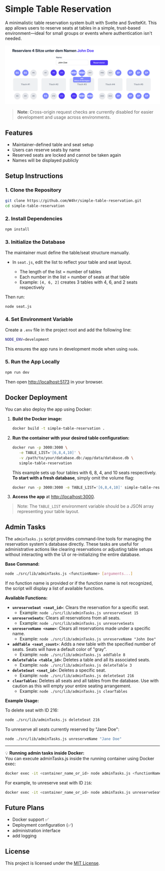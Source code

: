 # Simple Table Reservation

A minimalistic table reservation system built with Svelte and SvelteKit. This app allows users to reserve seats at tables in a simple, trust-based environment—ideal for small groups or events where authentication isn't needed.

![Site](./static/screenshots/site.png)

> **Note**: Cross-origin request checks are currently disabled for easier development and usage across environments.

## Features

* Maintainer-defined table and seat setup
* Users can reserve seats by name
* Reserved seats are locked and cannot be taken again
* Names will be displayed publicly

## Setup Instructions

### 1. Clone the Repository

```bash
git clone https://github.com/W4hr/simple-table-reservation.git
cd simple-table-reservation
```

### 2. Install Dependencies

```bash
npm install
```

### 3. Initialize the Database

The maintainer must define the table/seat structure manually.

* In `seat.js`, edit the list to reflect your table and seat layout.

  * The length of the list = number of tables
  * Each number in the list = number of seats at that table
  * Example: `[4, 6, 2]` creates 3 tables with 4, 6, and 2 seats respectively

Then run:

```bash
node seat.js
```

### 4. Set Environment Variable

Create a `.env` file in the project root and add the following line:

```bash
NODE_ENV=development
```

This ensures the app runs in development mode when using `node`.

### 5. Run the App Locally

```bash
npm run dev
```

Then open [http://localhost:5173](http://localhost:5173) in your browser.

## Docker Deployment

You can also deploy the app using Docker:

1. **Build the Docker image:**

   ```bash
   docker build -t simple-table-reservation .
   ```

2. **Run the container with your desired table configuration:**

   ```bash
   docker run -p 3000:3000 \
      -e TABLE_LIST='[6,8,4,10]' \
      -v /path/to/your/database.db:/app/data/database.db \
      simple-table-reservation
   ```

   This example sets up four tables with 6, 8, 4, and 10 seats respectively. <br>
   **To start with a fresh database**, simply omit the volume flag:

   ```bash
   docker run -p 3000:3000 -e TABLE_LIST='[6,8,4,10]' simple-table-reservation
   ```

3. **Access the app** at [http://localhost:3000](http://localhost:3000).

> Note: The `TABLE_LIST` environment variable should be a JSON array representing your table layout.

## Admin Tasks

The `adminTasks.js` script provides command-line tools for managing the reservation system's database directly. These tasks are useful for administrative actions like clearing reservations or adjusting table setups without interacting with the UI or re-initializing the entire database.

**Base Command:**

```bash
node ./src/lib/adminTasks.js <functionName> [arguments...]
```

If no function name is provided or if the function name is not recognized, the script will display a list of available functions.

**Available Functions:**

* **`unreserveSeat <seat_id>`**: Clears the reservation for a specific seat.
    * Example: `node ./src/lib/adminTasks.js unreserveSeat 15`
* **`unreserveSeats`**: Clears all reservations from all seats.
    * Example: `node ./src/lib/adminTasks.js unreserveSeats`
* **`unreserveName <name>`**: Clears all reservations made under a specific name.
    * Example: `node ./src/lib/adminTasks.js unreserveName "John Doe"`
* **`addTable <seat_count>`**: Adds a new table with the specified number of seats. Seats will have a default color of "gray".
    * Example: `node ./src/lib/adminTasks.js addTable 8`
* **`deleteTable <table_id>`**: Deletes a table and all its associated seats.
    * Example: `node ./src/lib/adminTasks.js deleteTable 3`
* **`deleteSeat <seat_id>`**: Deletes a specific seat.
    * Example: `node ./src/lib/adminTasks.js deleteSeat 216`
* **`clearTables`**: Deletes all seats and all tables from the database. Use with caution as this will empty your entire seating arrangement.
    * Example: `node ./src/lib/adminTasks.js clearTables`

**Example Usage:**

To delete seat with ID 216:
```bash
node ./src/lib/adminTasks.js deleteSeat 216
```

To unreserve all seats currently reserved by "Jane Doe":
```bash
node ./src/lib/adminTasks.js unreserveName "Jane Doe"
```

---
💡 **Running admin tasks inside Docker:**  
You can execute adminTasks.js inside the running container using Docker exec:  
```bash
docker exec -it <container_name_or_id> node adminTasks.js <functionName> [arguments...]
```  
For example, to unreserve seat with ID `216`:  
```bash
docker exec -it <container_name_or_id> node adminTasks.js unreserveSeat 216
```

## Future Plans

* Docker support ✅
* Deployment configuration (✅)
* administration interface
* add logging

## License

This project is licensed under the [MIT License](LICENSE).